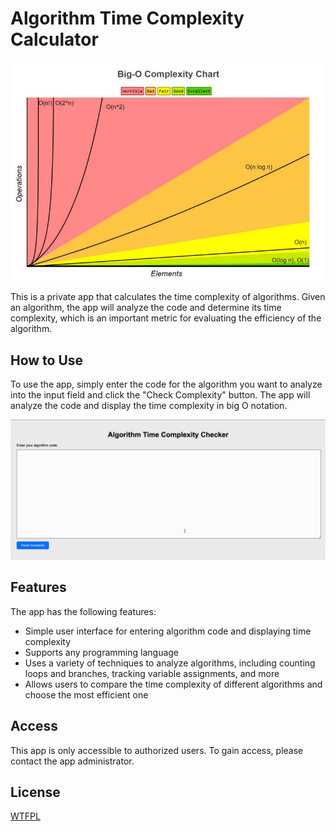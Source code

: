 # Algorithm Time Complexity Calculator

![Algorithm Time Complexity Calculator](./public/img/big-o-complexity-chart.jpeg)

This is a private app that calculates the time complexity of algorithms. Given an algorithm, the app will analyze the code and determine its time complexity, which is an important metric for evaluating the efficiency of the algorithm.

## How to Use

To use the app, simply enter the code for the algorithm you want to analyze into the input field and click the "Check Complexity" button. The app will analyze the code and display the time complexity in big O notation.

![Algorithm Code Input](./public/img/big-o-calculator.gif)

## Features

The app has the following features:

- Simple user interface for entering algorithm code and displaying time complexity
- Supports any programming language
- Uses a variety of techniques to analyze algorithms, including counting loops and branches, tracking variable assignments, and more
- Allows users to compare the time complexity of different algorithms and choose the most efficient one

## Access

This app is only accessible to authorized users. To gain access, please contact the app administrator.

## License

[WTFPL](LICENSE)

